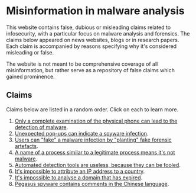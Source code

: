 # Misinformation in malware analysis

This website contains false, dubious or misleading claims related to infosecurity, with a particular focus on malware analysis and forensics. The claims below appeared on news websites, blogs or in research papers. Each claim is accompanied by reasons specifying why it's considered misleading or false.

The website is not meant to be comprehensive coverage of all misinformation, but rather serve as a repository of false claims which gained prominence.

## Claims
Claims below are listed in a random order. Click on each to learn more.

1.  [Only a complete examination of the physical phone can lead to the detection of malware](claims/00001).
2.  [Unexpected pop-ups can indicate a spyware infection](claims/00002).
3.  [Users can "fake" a malware infection by "planting" fake forensic artefacts](claims/00003).
4.  [A name of a process similar to a legitimate process means it's not malware](claims/00004).
5.  [Automated detection tools are useless, because they can be fooled](claims/00005).
6.  [It's impossible to attribute an IP address to a country](claims/00006).
7.  [It's impossible to analyse a domain that has expired](claims/00007).
8.  [Pegasus spyware contains comments in the Chinese language](claims/00008).
